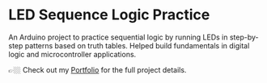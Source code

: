 # LED Sequence Logic Practice  

An Arduino project to practice sequential logic by running LEDs in step-by-step patterns based on truth tables. Helped build fundamentals in digital logic and microcontroller applications.  

👉🏼 Check out my [Portfolio](https://your-portfolio-link.com) for the full project details.
